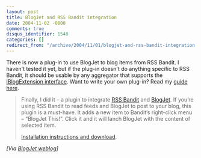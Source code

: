 ```yaml
---
layout: post
title: BlogJet and RSS Bandit integration
date: 2004-11-02 -0800
comments: true
disqus_identifier: 1548
categories: []
redirect_from: "/archive/2004/11/01/blogjet-and-rss-bandit-integration.aspx/"
---
```


There is now a plug-in to use BlogJet to blog items from RSS Bandit. I
haven't tested it yet, but if the plug-in doesn't do anything specific
to RSS Bandit, it should be usable by any aggregator that supports the
[IBlogExtension
interface](http://www.pocketsoap.com/weblog/stories/2003/04/0023.html).
Want to write your own plug-in? Read my [guide
here](http://www.rssbandit.org/docs/html/advanced/building_and_using_bandit_plugins.htm).

> Finally, I did it – a plugin to integrate [RSS
> Bandit](http://rssbandit.org/) and [BlogJet](http://blogjet.com/). If
> you’re using RSS Bandit to read feeds and BlogJet to post to your
> blog, this plugin is a must-have. It adds a new item to Bandit’s
> right-click menu – “BlogJet This!”. Click it and it will lanch BlogJet
> with the content of selected item.
>
> [Installation instructions and
> download](http://blogjet.com/wiki/pmwiki.php/Main/BlogJetThis).

*[Via [BlogJet
weblog](http://blogjet.blogware.com/blog/_archives/2004/11/2/173668.html)]*

